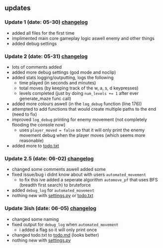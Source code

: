## updates

### Update 1 (date: 05-30) [changelog](https://github.com/countervolts/Culminating/commit/4d118febf46d2adf89fd9db028019ccb6e17dd55) 
  - added all files for the first time
  - implimented main core gameplay logic aswell enemy and other things
  - added debug settings

### Update 2 (date: 05-31) [changelog](https://github.com/countervolts/Culminating/commit/d879f4991ae27f6fcb8e69ae3b4436981a3f0db2)
  - lots of comments added
  - added more debug settings (god mode and noclip)
  - added stats logging/outputting, logs the following
      - time played (in seconds and minutes)
      - total moves (by keeping track of the w, a, s, d keypresses)
      - levels completed (just by doing  ```num_levels += 1``` after ever generate_maze func call)
  - added more colours aswell (in the ```log_debug``` function (line 176))
  - attempted to add functions that would create multiple paths to the end (need to fix)
  - improved ```log_debug``` printing for enemy movement (not completely flooding the console now)
      - uses ```player_moved = false``` so that it will only print the enemy movement debug when the player moves (which seems more reasonable)
  - added more to [todo.txt](https://github.com/countervolts/Culminating/blob/main/todo.txt)

### Update 2.5 (date: 06-02) [changelog](https://github.com/countervolts/Culminating/commit/3fddd9b9403ed398d1dd144a7845662fe924e2e2)
  - changed some comments aswell added some
  - fixed issue/bug i didnt know about with users ```automated_movement```
      - to fix this ive added a seperate algorithm ```automove_pf``` that uses BFS (breadth first search) to bruteforce
  - added ```debug_log``` for ```automated_movement```
  -  nothing new with [settings.py](https://github.com/countervolts/Culminating/blob/main/settings.py) or [todo.txt](https://github.com/countervolts/Culminating/blob/main/todo.txt)

### Update 3ish (date: 06-05) [changelog](https://github.com/countervolts/Culminating/commit/00da44a554b4ee5e22be93ada6632dffe99871c8)
  - changed some naming
  - fixed output for ```debug_log``` when ```automated_movement```
     - i added a flag so it will only print once
  - changed todo.txt to [todo.md](https://github.com/countervolts/Culminating/blob/main/todo.md) (looks better)
  -  nothing new with [settings.py](https://github.com/countervolts/Culminating/blob/main/settings.py) 
